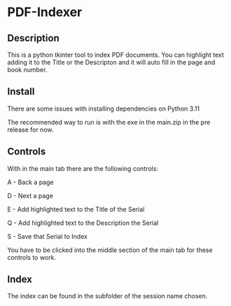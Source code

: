 # PDF-Indexer

## Description

This is a python tkinter tool to index PDF documents. You can highlight text adding it to the Title or the Descripton and it will auto fill in the page and book number.

## Install 

There are some issues with installing dependencies on Python 3.11

The recommended way to run is with the exe in the main.zip in the pre release for now.

## Controls

With in the main tab there are the following controls:

A - Back a page

D - Next a page

E - Add highlighted text to the Title of the Serial

Q - Add highlighted text to the Description the Serial

S - Save that Serial to Index

You have to be clicked into the middle section of the main tab for these controls to work.

## Index

The index can be found in the subfolder of the session name chosen.